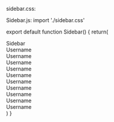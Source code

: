 sidebar.css: 




Sidebar.js: 
import './sidebar.css'

export default function Sidebar() {
    return(
    <div className="container">
        <div className="sidebar">Sidebar
            <div className="list">Username</div>
            <div className="list">Username</div>
            <div className="list">Username</div>
            <div className="list">Username</div>
            <div className="list">Username</div>
            <div className="list">Username</div>
            <div className="list">Username</div>
            <div className="list">Username</div>
            <div className="list">Username</div>
            <div className="list">Username</div>
        </div>
    </div>
    )
}